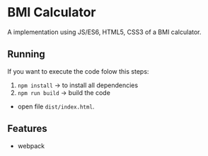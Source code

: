 BMI Calculator
========
A implementation using JS/ES6, HTML5, CSS3 of a BMI calculator.

## Running 
If you want to execute the code folow this steps:

1. ```npm install``` -> to install all dependencies
3. ```npm run build``` -> build the code
* open file ```dist/index.html```. 

## Features
* webpack
